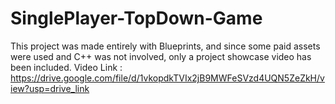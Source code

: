 # SinglePlayer-TopDown-Game
This project was made entirely with Blueprints, and since some paid assets were used and C++ was not involved, only a project showcase video has been included.
Video Link : https://drive.google.com/file/d/1vkopdkTVIx2jB9MWFeSVzd4UQN5ZeZkH/view?usp=drive_link
